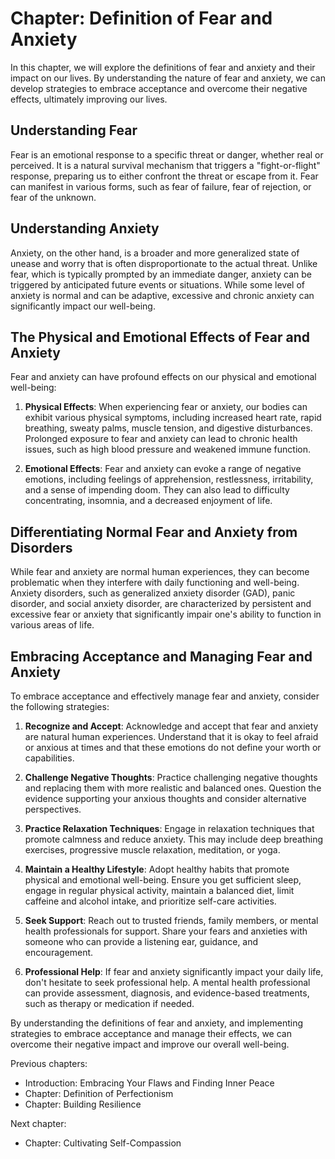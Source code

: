 Chapter: Definition of Fear and Anxiety
=======================================

In this chapter, we will explore the definitions of fear and anxiety and their impact on our lives. By understanding the nature of fear and anxiety, we can develop strategies to embrace acceptance and overcome their negative effects, ultimately improving our lives.

Understanding Fear
------------------

Fear is an emotional response to a specific threat or danger, whether real or perceived. It is a natural survival mechanism that triggers a "fight-or-flight" response, preparing us to either confront the threat or escape from it. Fear can manifest in various forms, such as fear of failure, fear of rejection, or fear of the unknown.

Understanding Anxiety
---------------------

Anxiety, on the other hand, is a broader and more generalized state of unease and worry that is often disproportionate to the actual threat. Unlike fear, which is typically prompted by an immediate danger, anxiety can be triggered by anticipated future events or situations. While some level of anxiety is normal and can be adaptive, excessive and chronic anxiety can significantly impact our well-being.

The Physical and Emotional Effects of Fear and Anxiety
------------------------------------------------------

Fear and anxiety can have profound effects on our physical and emotional well-being:

1. **Physical Effects**: When experiencing fear or anxiety, our bodies can exhibit various physical symptoms, including increased heart rate, rapid breathing, sweaty palms, muscle tension, and digestive disturbances. Prolonged exposure to fear and anxiety can lead to chronic health issues, such as high blood pressure and weakened immune function.

2. **Emotional Effects**: Fear and anxiety can evoke a range of negative emotions, including feelings of apprehension, restlessness, irritability, and a sense of impending doom. They can also lead to difficulty concentrating, insomnia, and a decreased enjoyment of life.

Differentiating Normal Fear and Anxiety from Disorders
------------------------------------------------------

While fear and anxiety are normal human experiences, they can become problematic when they interfere with daily functioning and well-being. Anxiety disorders, such as generalized anxiety disorder (GAD), panic disorder, and social anxiety disorder, are characterized by persistent and excessive fear or anxiety that significantly impair one's ability to function in various areas of life.

Embracing Acceptance and Managing Fear and Anxiety
--------------------------------------------------

To embrace acceptance and effectively manage fear and anxiety, consider the following strategies:

1. **Recognize and Accept**: Acknowledge and accept that fear and anxiety are natural human experiences. Understand that it is okay to feel afraid or anxious at times and that these emotions do not define your worth or capabilities.

2. **Challenge Negative Thoughts**: Practice challenging negative thoughts and replacing them with more realistic and balanced ones. Question the evidence supporting your anxious thoughts and consider alternative perspectives.

3. **Practice Relaxation Techniques**: Engage in relaxation techniques that promote calmness and reduce anxiety. This may include deep breathing exercises, progressive muscle relaxation, meditation, or yoga.

4. **Maintain a Healthy Lifestyle**: Adopt healthy habits that promote physical and emotional well-being. Ensure you get sufficient sleep, engage in regular physical activity, maintain a balanced diet, limit caffeine and alcohol intake, and prioritize self-care activities.

5. **Seek Support**: Reach out to trusted friends, family members, or mental health professionals for support. Share your fears and anxieties with someone who can provide a listening ear, guidance, and encouragement.

6. **Professional Help**: If fear and anxiety significantly impact your daily life, don't hesitate to seek professional help. A mental health professional can provide assessment, diagnosis, and evidence-based treatments, such as therapy or medication if needed.

By understanding the definitions of fear and anxiety, and implementing strategies to embrace acceptance and manage their effects, we can overcome their negative impact and improve our overall well-being.

Previous chapters:

* Introduction: Embracing Your Flaws and Finding Inner Peace
* Chapter: Definition of Perfectionism
* Chapter: Building Resilience

Next chapter:

* Chapter: Cultivating Self-Compassion
